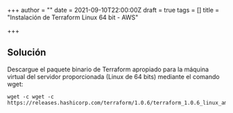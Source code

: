 +++
author = ""
date = 2021-09-10T22:00:00Z
draft = true
tags = []
title = "Instalación de Terraform Linux 64 bit - AWS"

+++
## Solución

Descargue el paquete binario de Terraform apropiado para la máquina virtual del servidor proporcionada (Linux de 64 bits) mediante el comando wget:

    wget -c wget -c https://releases.hashicorp.com/terraform/1.0.6/terraform_1.0.6_linux_amd64.zip